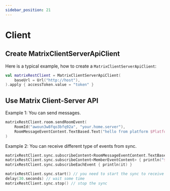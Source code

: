 ```yaml
---
sidebar_position: 21
---
```


# Client

## Create MatrixClientServerApiClient

Here is a typical example, how to create a `MatrixClientServerApiClient`:

```kotlin
val matrixRestClient = MatrixClientServerApiClient(
    baseUrl = Url("http://host"),
).apply { accessToken.value = "token" }
```

## Use Matrix Client-Server API

Example 1: You can send messages.

```kotlin
matrixRestClient.room.sendRoomEvent(
    RoomId("awoun3w8fqo3bfq92a", "your.home.server"),
    RoomMessageEventContent.TextBased.Text("hello from platform $Platform")
)
```

Example 2: You can receive different type of events from sync.

```kotlin
matrixRestClient.sync.subscribeContent<RoomMessageEventContent.TextBased.Text> { println(it.content.body) }
matrixRestClient.sync.subscribeContent<MemberEventContent> { println("${it.content.displayName} did ${it.content.membership}") }
matrixRestClient.sync.subscribeEachEvent { println(it) }

matrixRestClient.sync.start() // you need to start the sync to receive messages
delay(30.seconds) // wait some time
matrixRestClient.sync.stop() // stop the sync
```
